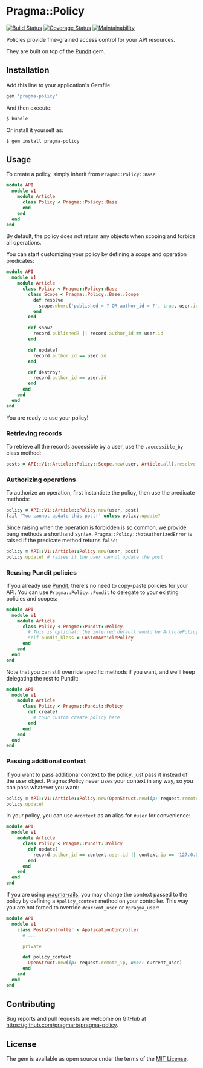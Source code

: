 # Pragma::Policy

[![Build Status](https://travis-ci.org/pragmarb/pragma-policy.svg?branch=master)](https://travis-ci.org/pragmarb/pragma-policy)
[![Coverage Status](https://coveralls.io/repos/github/pragmarb/pragma-policy/badge.svg?branch=master)](https://coveralls.io/github/pragmarb/pragma-policy?branch=master)
[![Maintainability](https://api.codeclimate.com/v1/badges/e51e8d7489eb72ab97ba/maintainability)](https://codeclimate.com/github/pragmarb/pragma-policy/maintainability)

Policies provide fine-grained access control for your API resources.

They are built on top of the [Pundit](https://github.com/elabs/pundit) gem.

## Installation

Add this line to your application's Gemfile:

```ruby
gem 'pragma-policy'
```

And then execute:

```console
$ bundle
```

Or install it yourself as:

```console
$ gem install pragma-policy
```

## Usage

To create a policy, simply inherit from `Pragma::Policy::Base`:

```ruby
module API
  module V1
    module Article
      class Policy < Pragma::Policy::Base
      end
    end
  end
end
```

By default, the policy does not return any objects when scoping and forbids all operations.

You can start customizing your policy by defining a scope and operation predicates:

```ruby
module API
  module V1
    module Article
      class Policy < Pragma::Policy::Base
        class Scope < Pragma::Policy::Base::Scope
          def resolve
            scope.where('published = ? OR author_id = ?', true, user.id)
          end
        end

        def show?
          record.published? || record.author_id == user.id
        end

        def update?
          record.author_id == user.id
        end

        def destroy?
          record.author_id == user.id
        end
      end
    end
  end
end
```

You are ready to use your policy!

### Retrieving records

To retrieve all the records accessible by a user, use the `.accessible_by` class method:

```ruby
posts = API::V1::Article::Policy::Scope.new(user, Article.all).resolve
```

### Authorizing operations

To authorize an operation, first instantiate the policy, then use the predicate methods:

```ruby
policy = API::V1::Article::Policy.new(user, post)
fail 'You cannot update this post!' unless policy.update?
```

Since raising when the operation is forbidden is so common, we provide bang methods a shorthand
syntax. `Pragma::Policy::NotAuthorizedError` is raised if the predicate method returns `false`:

```ruby
policy = API::V1::Article::Policy.new(user, post)
policy.update! # raises if the user cannot update the post
```

### Reusing Pundit policies

If you already use [Pundit](https://github.com/varvet/pundit), there's no need to copy-paste
policies for your API. You can use `Pragma::Policy::Pundit` to delegate to your existing policies
and scopes:

```ruby
module API
  module V1
    module Article
      class Policy < Pragma::Pundit::Policy
        # This is optional: the inferred default would be ArticlePolicy.
        self.pundit_klass = CustomArticlePolicy
      end
    end
  end
end
```

Note that you can still override specific methods if you want, and we'll keep delegating the rest
to Pundit:

```ruby
module API
  module V1
    module Article
      class Policy < Pragma::Pundit::Policy
        def create?
          # Your custom create policy here
        end
      end
    end
  end
end
```

### Passing additional context

If you want to pass additional context to the policy, just pass it instead of the user object.
Pragma::Policy never uses your context in any way, so you can pass whatever you want:

```ruby
policy = API::V1::Article::Policy.new(OpenStruct.new(ip: request.remote_ip, user: user), post)
policy.update!
```

In your policy, you can use `#context` as an alias for `#user` for convenience:

```ruby
module API
  module V1
    module Article
      class Policy < Pragma::Pundit::Policy
        def update?
          record.author_id == context.user.id || context.ip == '127.0.0.1'
        end
      end
    end
  end
end
```

If you are using [pragma-rails](https://github.com/pragmarb/pragma-rails), you may change the
context passed to the policy by defining a `#policy_context` method on your controller. This way you
are not forced to override `#current_user` or `#pragma_user`:

```ruby
module API
  module V1
    class PostsController < ApplicationController
      # ...

      private

      def policy_context
        OpenStruct.new(ip: request.remote_ip, user: current_user)
      end
    end
  end
end
```

## Contributing

Bug reports and pull requests are welcome on GitHub at https://github.com/pragmarb/pragma-policy.

## License

The gem is available as open source under the terms of the [MIT License](http://opensource.org/licenses/MIT).
